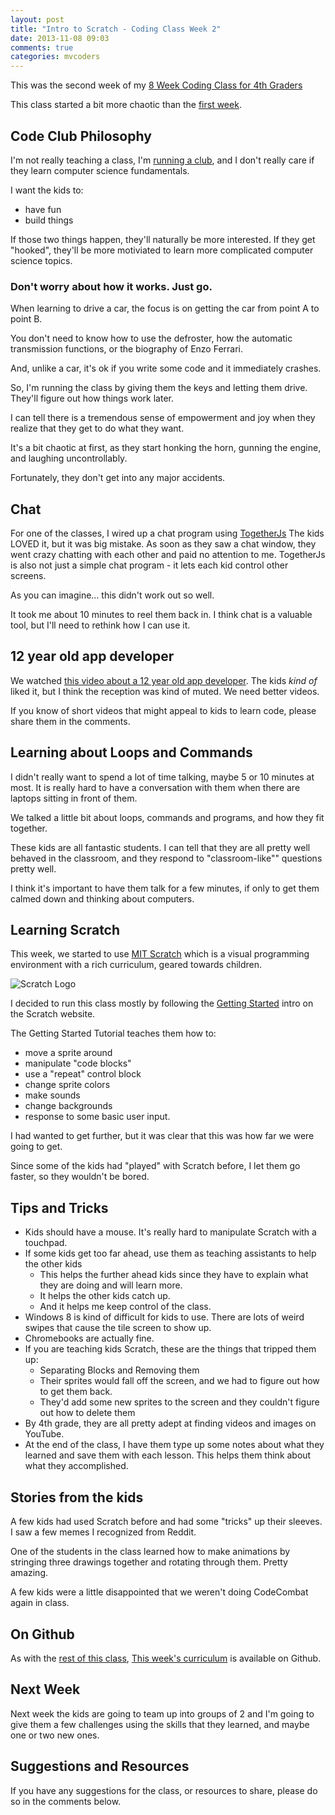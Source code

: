 ```yaml
---
layout: post
title: "Intro to Scratch - Coding Class Week 2"
date: 2013-11-08 09:03
comments: true
categories: mvcoders
---
```

This was the second week of my [8 Week Coding Class for 4th Graders](/categories/mvcoders)  

This class started a bit more chaotic than the [first week](/coding-class-week-1/).

## Code Club Philosophy
I'm not really teaching a class, I'm [running a club](/3-types-of-programming-classes-for-kids/), and I don't really care if they learn computer science fundamentals.

I want the kids to:

* have fun
* build things

If those two things happen, they'll naturally be more interested.  If they get "hooked", they'll be more motiviated to learn more complicated computer science topics.

### Don't worry about how it works.  Just go.
When learning to drive a car, the focus is on getting the car from point A to point B.  

You don't need to know how to use the defroster, how the automatic transmission functions, or the biography of Enzo Ferrari.

And, unlike a car, it's ok if you write some code and it immediately crashes. 

So, I'm running the class by giving them the keys and letting them drive.  They'll figure out how things work later.

I can tell there is a tremendous sense of empowerment and joy when they realize that they get to do what they want.

It's a bit chaotic at first, as they start honking the horn, gunning the engine, and laughing uncontrollably.  

Fortunately, they don't get into any major accidents.

## Chat
For one of the classes, I wired up a chat program using [TogetherJs](http://togetherjs.com)  The kids LOVED it, but it was big mistake.  As soon as they saw a chat window, they went crazy chatting with each other and paid no attention to me.  TogetherJs is also not just a simple chat program - it lets each kid control other screens.  

As you can imagine... this didn't work out so well.  

It took me about 10 minutes to reel them back in.  I think chat is a valuable tool, but I'll need to rethink how I can use it.

## 12 year old app developer
We watched [this video about a 12 year old app developer](http://www.youtube.com/watch?v=Fkd9TWUtFm0).  The kids _kind of_ liked it, but I think the reception was kind of muted.  We need better videos.

If you know of short videos that might appeal to kids to learn code, please share them in the comments.

## Learning about Loops and Commands
I didn't really want to spend a lot of time talking, maybe 5 or 10 minutes at most.  It is really hard to have a conversation with them when there are laptops sitting in front of them.

We talked a little bit about loops, commands and programs, and how they fit together.

These kids are all fantastic students.  I can tell that they are all pretty well behaved in the classroom, and they respond to "classroom-like"" questions pretty well. 

I think it's important to have them talk for a few minutes, if only to get them calmed down and thinking about computers.

## Learning Scratch
This week, we started to use [MIT Scratch](http://scratch.mit.edu) which is a visual programming environment with a rich curriculum, geared towards children.  

![Scratch Logo](http://scratchdaysiegen.files.wordpress.com/2011/12/scratch-cat.jpg)

I decided to run this class mostly by following the [Getting Started](http://cdn.scratch.mit.edu/scratchr2/static/__1383932368__//pdfs/help/Getting-Started-Guide-Scratch2.pdf) intro on the Scratch website.

The Getting Started Tutorial teaches them how to:

* move a sprite around
* manipulate "code blocks"
* use a "repeat" control block
* change sprite colors
* make sounds
* change backgrounds
* response to some basic user input.

I had wanted to get further, but it was clear that this was how far we were going to get.

Since some of the kids had "played" with Scratch before, I let them go faster, so they wouldn't be bored.  

## Tips and Tricks

* Kids should have a mouse. It's really hard to manipulate Scratch with a touchpad. 
* If some kids get too far ahead, use them as teaching assistants to help the other kids
  * This helps the further ahead kids since they have to explain what they are doing and will learn more.  
  * It helps the other kids catch up.  
  * And it helps me keep control of the class.
* Windows 8 is kind of difficult for kids to use.  There are lots of weird swipes that cause the tile screen to show up.
* Chromebooks are actually fine.
* If you are teaching kids Scratch, these are the things that tripped them up:
  * Separating Blocks and Removing them
  * Their sprites would fall off the screen, and we had to figure out how to get them back.
  * They'd add some new sprites to the screen and they couldn't figure out how to delete them
* By 4th grade, they are all pretty adept at finding videos and images on YouTube.
* At the end of the class, I have them type up some notes about what they learned and save them with each lesson.  This helps them think about what they accomplished.

## Stories from the kids
A few kids had used Scratch before and had some "tricks" up their sleeves.  I saw a few memes I recognized from Reddit.  

One of the students in the class learned how to make animations by stringing three drawings together and rotating through them.  Pretty amazing.

A few kids were a little disappointed that we weren't doing CodeCombat again in class.

## On Github
As with the [rest of this class](/an-open-source-coding-curriculum/), [This week's curriculum](https://github.com/tarr11/coding-lessons/blob/master/4th-grade-coders/lesson-2.md) is available on Github. 

## Next Week
Next week the kids are going to team up into groups of 2 and I'm going to give them a few challenges using the skills that they learned, and maybe one or two new ones.

## Suggestions and Resources
If you have any suggestions for the class, or resources to share, please do so in the comments below.

